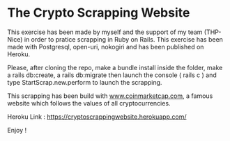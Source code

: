 # The Crypto Scrapping Website

This exercise has been made by myself and the support of my team (THP-Nice) in order to pratice scrapping in Ruby on Rails. 
This exercise has been made with Postgresql, open-uri, nokogiri and has been published on Heroku.

Please, after cloning the repo, make a bundle install inside the folder, make a rails db:create, a rails db:migrate then launch the console ( rails c ) and type StartScrap.new.perform to launch the scrapping. 

This scrapping has been build with www.coinmarketcap.com, a famous website which follows the values of all cryptocurrencies.

Heroku Link : https://cryptoscrappingwebsite.herokuapp.com/

Enjoy !


